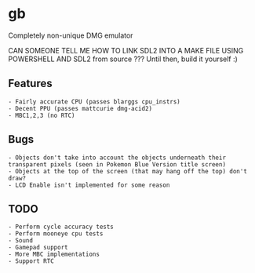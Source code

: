 # gb
Completely non-unique DMG emulator

CAN SOMEONE TELL ME HOW TO LINK SDL2 INTO A MAKE FILE USING POWERSHELL AND SDL2 from source ???
Until then, build it yourself :)

## Features
    - Fairly accurate CPU (passes blarggs cpu_instrs)
    - Decent PPU (passes mattcurie dmg-acid2)
    - MBC1,2,3 (no RTC)
## Bugs
    - Objects don't take into account the objects underneath their transparent pixels (seen in Pokemon Blue Version title screen) 
    - Objects at the top of the screen (that may hang off the top) don't draw?
    - LCD Enable isn't implemented for some reason
## TODO
    - Perform cycle accuracy tests
    - Perform mooneye cpu tests
    - Sound
    - Gamepad support
    - More MBC implementations
    - Support RTC